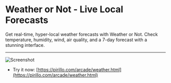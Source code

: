 
# Weather or Not - Live Local Forecasts

Get real-time, hyper-local weather forecasts with Weather or Not. Check temperature, humidity, wind, air quality, and a 7-day forecast with a stunning interface.

---

![Screenshot](https://github.com/ChrisPirillo/weather/blob/main/assets/screenshot.png?raw=true)

* Try it now: [https://pirillo.com/arcade/weather.html](https://pirillo.com/arcade/weather.html)
